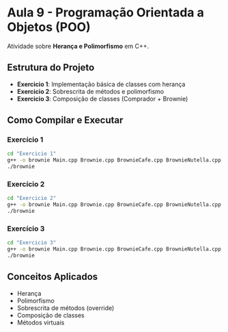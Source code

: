 # Aula 9 - Programação Orientada a Objetos (POO)

Atividade sobre **Herança e Polimorfismo** em C++.

## Estrutura do Projeto

- **Exercicio 1**: Implementação básica de classes com herança
- **Exercicio 2**: Sobrescrita de métodos e polimorfismo
- **Exercicio 3**: Composição de classes (Comprador + Brownie)

## Como Compilar e Executar

### Exercício 1
```bash
cd "Exercicio 1"
g++ -o brownie Main.cpp Brownie.cpp BrownieCafe.cpp BrownieNutella.cpp BrownieDoceDeLeite.cpp
./brownie
```

### Exercício 2
```bash
cd "Exercicio 2"
g++ -o brownie Main.cpp Brownie.cpp BrownieCafe.cpp BrownieNutella.cpp BrownieDoceDeLeite.cpp
./brownie
```

### Exercício 3
```bash
cd "Exercicio 3"
g++ -o brownie Main.cpp Brownie.cpp BrownieCafe.cpp BrownieNutella.cpp BrownieDoceDeLeite.cpp Comprador.cpp
./brownie
```

## Conceitos Aplicados

- Herança
- Polimorfismo
- Sobrescrita de métodos (override)
- Composição de classes
- Métodos virtuais
